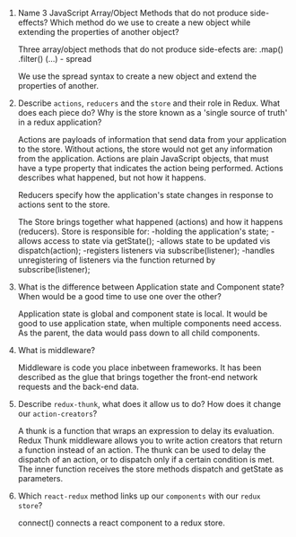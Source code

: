 1.  Name 3 JavaScript Array/Object Methods that do not produce side-effects? Which method do we use to create a new object while extending the properties of another object?

	Three array/object methods that do not produce side-efects are:
		.map()
		.filter()
		(...) - spread 

	We use the spread syntax to create a new object and extend the properties of another.


1.  Describe `actions`, `reducers` and the `store` and their role in Redux. What does each piece do? Why is the store known as a 'single source of truth' in a redux application?

	Actions are payloads of information that send data from your application to the store. Without actions, the store would not get any information from the application. Actions are plain JavaScript objects, that must have a type property that indicates the action being performed. Actions describes what happened, but not how it happens. 

	Reducers specify how the application's state changes in response to actions sent to the store. 

	The Store brings together what happened (actions) and how it happens (reducers). Store is responsible for:
		-holding the application's state;
		-allows access to state via getState();
		-allows state to be updated vis dispatch(action);
		-registers listeners via subscribe(listener);
		-handles unregistering of listeners via the function returned by subscribe(listener);


1.  What is the difference between Application state and Component state? When would be a good time to use one over the other?

	Application state is global and component state is local. It would be good to use application state, when multiple components need access. As the parent, the data would pass down to all child components. 


1.  What is middleware?

	Middleware is code you place inbetween frameworks. It has been described as the glue that brings together the front-end network requests and the back-end data. 


1.  Describe `redux-thunk`, what does it allow us to do? How does it change our `action-creators`?

	A thunk is a function that wraps an expression to delay its evaluation. Redux Thunk middleware allows you to write action creators that return a function instead of an action. The thunk can be used to delay the dispatch of an action, or to dispatch only if a certain condition is met. The inner function receives the store methods dispatch and getState as parameters.


1.  Which `react-redux` method links up our `components` with our `redux store`?

	connect() connects a react component to a redux store. 



